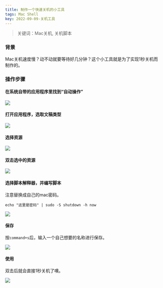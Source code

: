 ```yaml
---
title: 制作一个快速关机的小工具
tags: Mac Shell
key: 2022-09-09-关机工具
---
```

> 关键词：Mac关机, 关机脚本

### 背景

Mac关机速度慢？动不动就要等待好几分钟？这个小工具就是为了实现1秒关机而制作的。

### 操作步骤

#### 在系统自带的应用程序里找到“自动操作”

<img src="https://image.oldboard.tech/blog/WX20220909-152127.png">

#### 打开应用程序，选取文稿类型

<img src="https://image.oldboard.tech/blog/WX20220909-154122.png">

#### 选择资源

<img src="https://image.oldboard.tech/blog/WX20220909-154344.png">

#### 双击选中的资源

<img src="https://image.oldboard.tech/blog/WX20220909-154817.png">

#### 选择脚本解释器，并编写脚本

注意替换成自己的mac密码。

```
echo "这里是密码" | sudo -S shutdown -h now
```

<img src="https://image.oldboard.tech/blog/WX20220909-155134.png">

#### 保存

按`command+s`后，输入一个自己想要的名称进行保存。

<img src="https://image.oldboard.tech/blog/WX20220909-155751.png">

#### 使用

双击后就会直接1秒关机了噢。

<img src="https://image.oldboard.tech/blog/WX20220909-160205.png">


